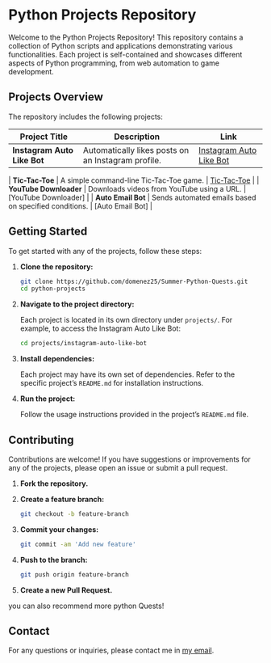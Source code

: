 # Python Projects Repository

Welcome to the Python Projects Repository! This repository contains a collection of Python scripts and applications demonstrating various functionalities. Each project is self-contained and showcases different aspects of Python programming, from web automation to game development.

## Projects Overview

The repository includes the following projects:

| Project Title               | Description                                        | Link                                                         |
| --------------------------- | -------------------------------------------------- | ------------------------------------------------------------ |
| **Instagram Auto Like Bot** | Automatically likes posts on an Instagram profile. | [Instagram Auto Like Bot](instagram%20auto%20like/README.md) |

| **Tic-Tac-Toe** | A simple command-line Tic-Tac-Toe game. | [Tic-Tac-Toe](tictactoe/README.md) |
| **YouTube Downloader** | Downloads videos from YouTube using a URL. | [YouTube Downloader] |
| **Auto Email Bot** | Sends automated emails based on specified conditions. | [Auto Email Bot] |

## Getting Started

To get started with any of the projects, follow these steps:

1. **Clone the repository:**

   ```bash
   git clone https://github.com/domenez25/Summer-Python-Quests.git
   cd python-projects
   ```

2. **Navigate to the project directory:**

   Each project is located in its own directory under `projects/`. For example, to access the Instagram Auto Like Bot:

   ```bash
   cd projects/instagram-auto-like-bot
   ```

3. **Install dependencies:**

   Each project may have its own set of dependencies. Refer to the specific project’s `README.md` for installation instructions.

4. **Run the project:**

   Follow the usage instructions provided in the project’s `README.md` file.

## Contributing

Contributions are welcome! If you have suggestions or improvements for any of the projects, please open an issue or submit a pull request.

1. **Fork the repository.**
2. **Create a feature branch:**

   ```bash
   git checkout -b feature-branch
   ```

3. **Commit your changes:**

   ```bash
   git commit -am 'Add new feature'
   ```

4. **Push to the branch:**

   ```bash
   git push origin feature-branch
   ```

5. **Create a new Pull Request.**

you can also recommend more python Quests!

## Contact

For any questions or inquiries, please contact me in [my email](mailto:bouzara.zakaria.25@gmail.com).
